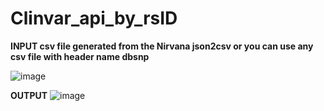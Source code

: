 # Clinvar_api_by_rsID

**INPUT csv file generated from the Nirvana json2csv or you can use any csv file with header name dbsnp**

![image](https://github.com/user-attachments/assets/72b696e4-1473-4b97-8edc-ec9e26039e69)

**OUTPUT**
![image](https://github.com/user-attachments/assets/68db2afb-3f3c-468a-886c-3d3860579e68)
